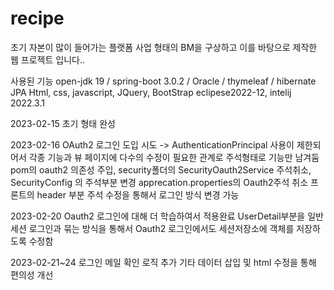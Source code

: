 # recipe
초기 자본이 많이 들어가는 플랫폼 사업 형태의 BM을 구상하고
이를 바탕으로 제작한 웹 프로젝트 입니다..

사용된 기능
open-jdk 19 / spring-boot 3.0.2 / Oracle / thymeleaf / hibernate JPA
Html, css, javascript, JQuery, BootStrap
eclipese2022-12, intelij 2022.3.1

2023-02-15 초기 형태 완성

2023-02-16 OAuth2 로그인 도입 시도 -> AuthenticationPrincipal 사용이 제한되어서 
각종 기능과 뷰 페이지에 다수의 수정이 필요한 관계로 주석형태로 기능만 남겨둠 
pom의 oauth2 의존성 주입, security폴더의 SecurityOauth2Service 주석취소,
SecurityConfig 의 주석부분 변경
apprecation.properties의 Oauth2주석 취소
프론트의 header 부분 주석 수정을 통해서 로그인 방식 변경 가능

2023-02-20 Oauth2 로그인에 대해 더 학습하여서 적용완료
UserDetail부분을 일반 세션 로그인과 묶는 방식을 통해서 Oauth2 로그인에서도 세션저장소에
객체를 저장하도록 수정함

2023-02-21~24 로그인 메일 확인 로직 추가
기타 데이터 삽입 및 html 수정을 통해 편의성 개선
